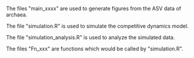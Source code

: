 The files "main_xxxx" are used to generate figures from the ASV data of archaea.


The file "simulation.R" is used to simulate the competitive dynamics model.


The file "simulation_analysis.R" is used to analyze the simulated data.


The files "Fn_xxx" are functions which would be called by "simulation.R".



